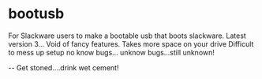 # bootusb

For Slackware users to make a bootable usb that boots slackware.
Latest version 3...
  Void of fancy features. 
  Takes more space on your drive
  Difficult to mess up setup
  no know bugs...
  unknow bugs...still unknown!
  
-- 
Get stoned....drink wet cement!
